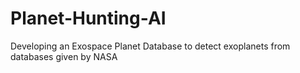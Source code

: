 # Planet-Hunting-AI
Developing an Exospace Planet Database to detect exoplanets from databases given by NASA
